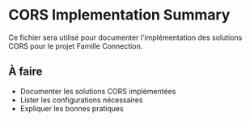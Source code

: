 
# CORS Implementation Summary

Ce fichier sera utilisé pour documenter l'implémentation des solutions CORS pour le projet Famille Connection.

## À faire
- Documenter les solutions CORS implémentées
- Lister les configurations nécessaires
- Expliquer les bonnes pratiques
